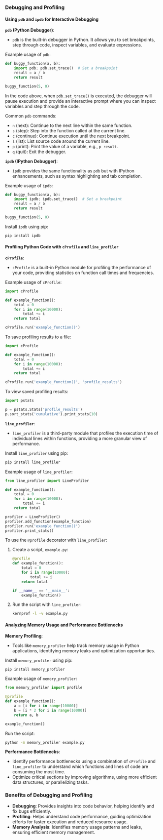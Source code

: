 ### Debugging and Profiling

#### Using `pdb` and `ipdb` for Interactive Debugging

**`pdb` (Python Debugger)**:

- `pdb` is the built-in debugger in Python. It allows you to set breakpoints, step through code, inspect variables, and evaluate expressions.

Example usage of `pdb`:

```python
def buggy_function(a, b):
    import pdb; pdb.set_trace()  # Set a breakpoint
    result = a / b
    return result

buggy_function(5, 0)
```

In the code above, when `pdb.set_trace()` is executed, the debugger will pause execution and provide an interactive prompt where you can inspect variables and step through the code.

Common `pdb` commands:

- `n` (next): Continue to the next line within the same function.
- `s` (step): Step into the function called at the current line.
- `c` (continue): Continue execution until the next breakpoint.
- `l` (list): List source code around the current line.
- `p` (print): Print the value of a variable, e.g., `p result`.
- `q` (quit): Exit the debugger.

**`ipdb` (IPython Debugger)**:

- `ipdb` provides the same functionality as `pdb` but with IPython enhancements, such as syntax highlighting and tab completion.

Example usage of `ipdb`:

```python
def buggy_function(a, b):
    import ipdb; ipdb.set_trace()  # Set a breakpoint
    result = a / b
    return result

buggy_function(5, 0)
```

Install `ipdb` using pip:

```bash
pip install ipdb
```

#### Profiling Python Code with `cProfile` and `line_profiler`

**`cProfile`**:

- `cProfile` is a built-in Python module for profiling the performance of your code, providing statistics on function call times and frequencies.

Example usage of `cProfile`:

```python
import cProfile

def example_function():
    total = 0
    for i in range(10000):
        total += i
    return total

cProfile.run('example_function()')
```

To save profiling results to a file:

```python
import cProfile

def example_function():
    total = 0
    for i in range(10000):
        total += i
    return total

cProfile.run('example_function()', 'profile_results')
```

To view saved profiling results:

```python
import pstats

p = pstats.Stats('profile_results')
p.sort_stats('cumulative').print_stats(10)
```

**`line_profiler`**:

- `line_profiler` is a third-party module that profiles the execution time of individual lines within functions, providing a more granular view of performance.

Install `line_profiler` using pip:

```bash
pip install line_profiler
```

Example usage of `line_profiler`:

```python
from line_profiler import LineProfiler

def example_function():
    total = 0
    for i in range(10000):
        total += i
    return total

profiler = LineProfiler()
profiler.add_function(example_function)
profiler.run('example_function()')
profiler.print_stats()
```

To use the `@profile` decorator with `line_profiler`:

1. Create a script, `example.py`:

   ```python
   @profile
   def example_function():
       total = 0
       for i in range(10000):
           total += i
       return total

   if __name__ == '__main__':
       example_function()
   ```

2. Run the script with `line_profiler`:
   ```bash
   kernprof -l -v example.py
   ```

#### Analyzing Memory Usage and Performance Bottlenecks

**Memory Profiling**:

- Tools like `memory_profiler` help track memory usage in Python applications, identifying memory leaks and optimization opportunities.

Install `memory_profiler` using pip:

```bash
pip install memory_profiler
```

Example usage of `memory_profiler`:

```python
from memory_profiler import profile

@profile
def example_function():
    a = [i for i in range(10000)]
    b = [i * 2 for i in range(10000)]
    return a, b

example_function()
```

Run the script:

```bash
python -m memory_profiler example.py
```

**Performance Bottlenecks**:

- Identify performance bottlenecks using a combination of `cProfile` and `line_profiler` to understand which functions and lines of code are consuming the most time.
- Optimize critical sections by improving algorithms, using more efficient data structures, or parallelizing tasks.

### Benefits of Debugging and Profiling

- **Debugging**: Provides insights into code behavior, helping identify and fix bugs efficiently.
- **Profiling**: Helps understand code performance, guiding optimization efforts for faster execution and reduced resource usage.
- **Memory Analysis**: Identifies memory usage patterns and leaks, ensuring efficient memory management.
